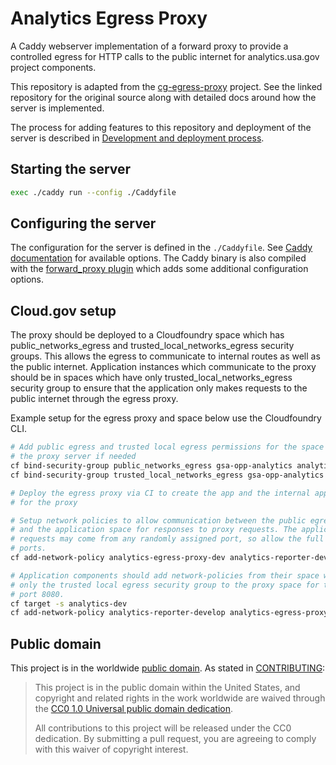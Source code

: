 # Analytics Egress Proxy

A Caddy webserver implementation of a forward proxy to provide a controlled
egress for HTTP calls to the public internet for analytics.usa.gov project
components.

This repository is adapted from the [cg-egress-proxy](https://github.com/GSA-TTS/cg-egress-proxy)
project. See the linked repository for the original source along with detailed
docs around how the server is implemented.

The process for adding features to this repository and deployment of the server
is described in [Development and deployment process](docs/development_and_deployment_process.md).

## Starting the server

```bash
exec ./caddy run --config ./Caddyfile
```

## Configuring the server

The configuration for the server is defined in the `./Caddyfile`. See
[Caddy documentation](https://caddyserver.com/docs/caddyfile) for available
options. The Caddy binary is also compiled with the [forward_proxy plugin](https://github.com/caddyserver/forwardproxy)
which adds some additional configuration options.

## Cloud.gov setup

The proxy should be deployed to a Cloudfoundry space which has
public_networks_egress and trusted_local_networks_egress security groups. This
allows the egress to communicate to internal routes as well as the public
internet. Application instances which communicate to the proxy should be in
spaces which have only trusted_local_networks_egress security group to ensure
that the application only makes requests to the public internet through the
egress proxy.

Example setup for the egress proxy and space below use the Cloudfoundry CLI.

```bash
# Add public egress and trusted local egress permissions for the space running
# the proxy server if needed
cf bind-security-group public_networks_egress gsa-opp-analytics analytics-public-egress --lifecycle running
cf bind-security-group trusted_local_networks_egress gsa-opp-analytics analytics-public-egress --lifecycle running

# Deploy the egress proxy via CI to create the app and the internal app route
# for the proxy

# Setup network policies to allow communication between the public egress space
# and the application space for responses to proxy requests. The application
# requests may come from any randomly assigned port, so allow the full range of
# ports.
cf add-network-policy analytics-egress-proxy-dev analytics-reporter-develop -s analytics-dev -o gsa-opp-analytics --protocol tcp --port 1-65535

# Application components should add network-policies from their space which has
# only the trusted local egress security group to the proxy space for the proxy
# port 8080.
cf target -s analytics-dev
cf add-network-policy analytics-reporter-develop analytics-egress-proxy-dev -s analytics-public-egress -o gsa-opp-analytics --protocol tcp --port 8080
```

## Public domain

This project is in the worldwide [public domain](LICENSE.md). As stated in
[CONTRIBUTING](CONTRIBUTING.md):

> This project is in the public domain within the United States, and copyright
> and related rights in the work worldwide are waived through the
> [CC0 1.0 Universal public domain dedication](https://creativecommons.org/publicdomain/zero/1.0/).
>
> All contributions to this project will be released under the CC0 dedication.
> By submitting a pull request, you are agreeing to comply with this waiver of
> copyright interest.
